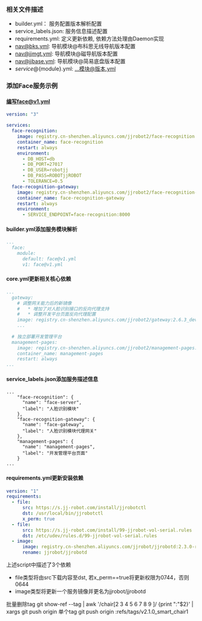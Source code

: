### 相关文件描述
- builder.yml： 服务配置版本解析配置
- service_labels.json: 服务信息描述配置
- requirements.yml: 定义更新依赖, 依赖方法处理由Daemon实现
- nav@bks.yml: 导航模块@布科思无线导航版本配置
- nav@jjmgt.yml: 导航模块@磁导航版本配置
- nav@jjbase.yml: 导航模块@简易底盘版本配置
- ${service}@${module}.yml: ...模块@版本.yml

### 添加Face服务示例
#### 编写face@v1.yml
```yaml
version: "3"

services:
  face-recognition:
    image: registry.cn-shenzhen.aliyuncs.com/jjrobot2/face-recognition:0.0.1
    container_name: face-recognition
    restart: always
    environment:
      - DB_HOST=db
      - DB_PORT=27017
      - DB_USER=robotjj
      - DB_PASS=ROBOTjjROBOT
      - TOLERANCE=0.5
  face-recognition-gateway:
    image: registry.cn-shenzhen.aliyuncs.com/jjrobot2/face-recognition-gateway:0.0.1
    container_name: face-recognition-gateway
    restart: always
    environment:
      - SERVICE_ENDPOINT=face-recognition:8000
```

#### builder.yml添加服务模块解析
```yaml
...
  face:
    module:
      default: face@v1.yml
      v1: face@v1.yml
```

#### core.yml更新相关核心依赖
```yaml
...
  gateway:
    # 调整网关能力后的新镜像
    #   * 增加了对人脸识别接口的反向代理支持
    #   * 调整开发平台页面反向代理配置
    image: registry.cn-shenzhen.aliyuncs.com/jjrobot2/gateway:2.6.3_dev
    ...
    
  # 独立部署开发管理平台
  management-pages:
    image: registry.cn-shenzhen.aliyuncs.com/jjrobot2/management-pages:2.7.3_dev
    container_name: management-pages
    restart: always
...
```

#### service_labels.json添加服务描述信息
```
...
    "face-recognition": {
      "name": "face-server",
      "label": "人脸识别模块"
    },
    "face-recognition-gateway": {
      "name": "face-gateway",
      "label": "人脸识别模块代理网关"
    },
    "management-pages": {
      "name": "management-pages",
      "label": "开发管理平台页面"
    }
...
```

#### requirements.yml更新安装依赖
```yaml
version: "1"
requirements:
  - file:
      src: https://s.jj-robot.com/install/jjrobotctl
      dst: /usr/local/bin/jjrobotctl
      x_perm: true
  - file:
      src: https://s.jj-robot.com/install/99-jjrobot-vol-serial.rules
      dst: /etc/udev/rules.d/99-jjrobot-vol-serial.rules
  - image:
      image: registry.cn-shenzhen.aliyuncs.com/jjrobot/jjrobotd:2.3.0-rc2
      rename: jjrobot/jjrobotd
```
上述script中描述了3个依赖
- file类型将由src下载内容至dst, 若x_perm==true将更新权限为0744，否则0644
- image类型将更新一个服务镜像并更名为jjrobot/jjrobotd

批量删除tag
git show-ref --tag | awk '/chair[2 3 4 5 6 7 8 9 ]/ {print ":"$2}' | xargs git push origin
单个tag
git push origin :refs/tags/v2.1.0_smart_chair1